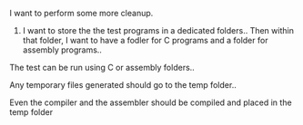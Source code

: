 I want to perform some more cleanup.

1. I want to store the the test programs in a dedicated folders.. Then within that folder, I want to have a fodler for C programs and a folder for assembly programs..

The test can be run using C  or assembly folders..

Any temporary files generated should go to the temp folder..

Even the compiler and the assembler should be compiled and placed in the temp folder